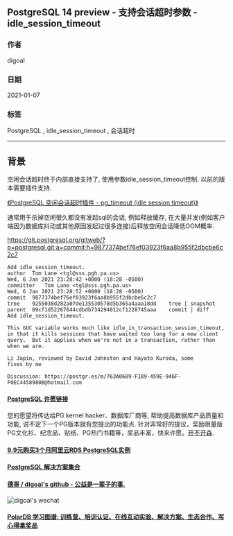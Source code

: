 ## PostgreSQL 14 preview - 支持会话超时参数 - idle_session_timeout    
            
### 作者            
digoal             
            
### 日期            
2021-01-07             
            
### 标签            
PostgreSQL , idle_session_timeout , 会话超时      
            
----            
            
## 背景     
空闲会话超时终于内部直接支持了, 使用参数idle_session_timeout控制. 以前的版本需要插件支持.    
  
[《PostgreSQL 空闲会话超时插件 - pg_timeout (idle session timeout)》](../202007/20200724_01.md)    
  
通常用于杀掉空闲很久都没有发起sql的会话, 例如释放缓存, 在大量并发(例如客户端因为数据库抖动或其他原因发起过很多连接)后释放空闲会话降低OOM概率.     
  
https://git.postgresql.org/gitweb/?p=postgresql.git;a=commit;h=9877374bef76ef03923f6aa8b955f2dbcbe6c2c7  
  
```  
Add idle_session_timeout.  
author	Tom Lane <tgl@sss.pgh.pa.us>	  
Wed, 6 Jan 2021 23:28:42 +0000 (18:28 -0500)  
committer	Tom Lane <tgl@sss.pgh.pa.us>	  
Wed, 6 Jan 2021 23:28:52 +0000 (18:28 -0500)  
commit	9877374bef76ef03923f6aa8b955f2dbcbe6c2c7  
tree	9255038d282a07de135530578d5b365a4aaa18dd	tree | snapshot  
parent	09cf1d52267644cdbdb734294012cf1228745aaa	commit | diff  
Add idle_session_timeout.  
  
This GUC variable works much like idle_in_transaction_session_timeout,  
in that it kills sessions that have waited too long for a new client  
query.  But it applies when we're not in a transaction, rather than  
when we are.  
  
Li Japin, reviewed by David Johnston and Hayato Kuroda, some  
fixes by me  
  
Discussion: https://postgr.es/m/763A0689-F189-459E-946F-F0EC4458980B@hotmail.com  
```  
     
  
#### [PostgreSQL 许愿链接](https://github.com/digoal/blog/issues/76 "269ac3d1c492e938c0191101c7238216")
您的愿望将传达给PG kernel hacker、数据库厂商等, 帮助提高数据库产品质量和功能, 说不定下一个PG版本就有您提出的功能点. 针对非常好的提议，奖励限量版PG文化衫、纪念品、贴纸、PG热门书籍等，奖品丰富，快来许愿。[开不开森](https://github.com/digoal/blog/issues/76 "269ac3d1c492e938c0191101c7238216").  
  
  
#### [9.9元购买3个月阿里云RDS PostgreSQL实例](https://www.aliyun.com/database/postgresqlactivity "57258f76c37864c6e6d23383d05714ea")
  
  
#### [PostgreSQL 解决方案集合](https://yq.aliyun.com/topic/118 "40cff096e9ed7122c512b35d8561d9c8")
  
  
#### [德哥 / digoal's github - 公益是一辈子的事.](https://github.com/digoal/blog/blob/master/README.md "22709685feb7cab07d30f30387f0a9ae")
  
  
![digoal's wechat](../pic/digoal_weixin.jpg "f7ad92eeba24523fd47a6e1a0e691b59")
  
  
#### [PolarDB 学习图谱: 训练营、培训认证、在线互动实验、解决方案、生态合作、写心得拿奖品](https://www.aliyun.com/database/openpolardb/activity "8642f60e04ed0c814bf9cb9677976bd4")
  
